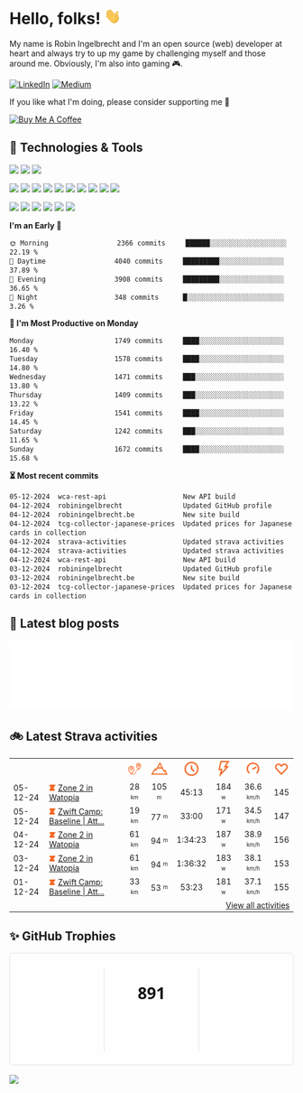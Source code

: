 # Hello, folks! <img src="https://raw.githubusercontent.com/robiningelbrecht/robiningelbrecht/master/wave.gif" width="30">
 
My name is Robin Ingelbrecht and I'm an open source (web) developer at heart and always try to up my game by challenging myself and those around me.
Obviously, I'm also into gaming 🎮.

[![LinkedIn](https://img.shields.io/badge/LinkedIn-0D61B8?style=flat&logo=linkedin&logoColor=white&color=0D61B8)](https://linkedin.com/in/robin-ingelbrecht) 
[![Medium](https://img.shields.io/badge/Medium-2bbc8a?style=flat&logo=medium&logoColor=white&color=2bbc8a)](https://ingelbrechtrobin.medium.com/) 

If you like what I'm doing, please consider supporting me 🙏

<a href="https://www.buymeacoffee.com/ingelbrecht" target="_blank"><img src="https://cdn.buymeacoffee.com/buttons/v2/default-yellow.png" alt="Buy Me A Coffee" style="height: 40px !important;" ></a>

## :wrench: Technologies & Tools
![](https://img.shields.io/badge/OS-Linux-informational?style=flat&logo=linux&logoColor=white&color=2bbc8a)
![](https://img.shields.io/badge/OS-Macos-informational?style=flat&logo=macos&logoColor=white&color=2bbc8a)
![](https://img.shields.io/badge/Editor-phpstorm-informational?style=flat&logo=phpstorm&logoColor=white&color=2bbc8a)

![](https://img.shields.io/badge/Code-Php-informational?style=flat&logo=php&logoColor=white&color=2bbc8a)
![](https://img.shields.io/badge/Framework-Symfony-informational?style=flat&logo=symfony&logoColor=white&color=2bbc8a)
![](https://img.shields.io/badge/Framework-Drupal-informational?style=flat&logo=drupal&logoColor=white&color=2bbc8a)
![](https://img.shields.io/badge/Framework-Laravel-informational?style=flat&logo=laravel&logoColor=white&color=2bbc8a)
![](https://img.shields.io/badge/Code-Python-informational?style=flat&logo=python&logoColor=white&color=2bbc8a)
![](https://img.shields.io/badge/Code-JavaScript-informational?style=flat&logo=javascript&logoColor=white&color=2bbc8a)
![](https://img.shields.io/badge/Code-css3-informational?style=flat&logo=css3&logoColor=white&color=2bbc8a)
![](https://img.shields.io/badge/Code-html5-informational?style=flat&logo=html5&logoColor=white&color=2bbc8a)
![](https://img.shields.io/badge/Code-chart.js-informational?style=flat&logo=chartdotjs&logoColor=white&color=2bbc8a)
![](https://img.shields.io/badge/Shell-Bash-informational?style=flat&logo=gnu-bash&logoColor=white&color=2bbc8a)

![](https://img.shields.io/badge/Tools-MySQL-informational?style=flat&logo=mysql&logoColor=white&color=2bbc8a)
![](https://img.shields.io/badge/Tools-MariaDB-informational?style=flat&logo=mariadb&logoColor=white&color=2bbc8a)
![](https://img.shields.io/badge/Tools-RabbitMQ-informational?style=flat&logo=rabbitmq&logoColor=white&color=2bbc8a)
![](https://img.shields.io/badge/Tools-Redis-informational?style=flat&logo=redis&logoColor=white&color=2bbc8a)
![](https://img.shields.io/badge/Devops-Docker-informational?style=flat&logo=docker&logoColor=white&color=2bbc8a)
![](https://img.shields.io/badge/GitHub-continuous%20integration-informational?style=flat&logo=github%20actions&logoColor=white&color=2bbc8a)

<!--START_SECTION:commits-per-day-time-->
**I&#039;m an Early 🐤**

```text
🌞 Morning                 2366 commits     ██████░░░░░░░░░░░░░░░░░░░   22.19 %
🌆 Daytime                 4040 commits     █████████░░░░░░░░░░░░░░░░   37.89 %
🌃 Evening                 3908 commits     █████████░░░░░░░░░░░░░░░░   36.65 %
🌙 Night                   348 commits      █░░░░░░░░░░░░░░░░░░░░░░░░   3.26 %
```
<!--END_SECTION:commits-per-day-time-->

<!--START_SECTION:commits-per-weekday-->
**📅 I&#039;m Most Productive on Monday**

```text
Monday                    1749 commits     ████░░░░░░░░░░░░░░░░░░░░░   16.40 %
Tuesday                   1578 commits     ████░░░░░░░░░░░░░░░░░░░░░   14.80 %
Wednesday                 1471 commits     ███░░░░░░░░░░░░░░░░░░░░░░   13.80 %
Thursday                  1409 commits     ███░░░░░░░░░░░░░░░░░░░░░░   13.22 %
Friday                    1541 commits     ████░░░░░░░░░░░░░░░░░░░░░   14.45 %
Saturday                  1242 commits     ███░░░░░░░░░░░░░░░░░░░░░░   11.65 %
Sunday                    1672 commits     ████░░░░░░░░░░░░░░░░░░░░░   15.68 %
```
<!--END_SECTION:commits-per-weekday-->

<!--START_SECTION:most-recent-commits-->
**⏳ Most recent commits**
                                        
```text
05-12-2024  wca-rest-api                   New API build
04-12-2024  robiningelbrecht               Updated GitHub profile
04-12-2024  robiningelbrecht.be            New site build
04-12-2024  tcg-collector-japanese-prices  Updated prices for Japanese cards in collection
04-12-2024  strava-activities              Updated strava activities
04-12-2024  strava-activities              Updated strava activities
04-12-2024  wca-rest-api                   New API build
03-12-2024  robiningelbrecht               Updated GitHub profile
03-12-2024  robiningelbrecht.be            New site build
03-12-2024  tcg-collector-japanese-prices  Updated prices for Japanese cards in collection
```
<!--END_SECTION:most-recent-commits-->

## :pencil: Latest blog posts

<a target="_blank" href="https://ingelbrechtrobin.medium.com/"><img src="assets/medium-blog-posts.svg" /></a>

## :bike: Latest Strava activities

<!--START_SECTION:strava-activities-->
<table>
    <tr>
        <th></th>
        <th></th>
        <th align="center"><img src="https://raw.githubusercontent.com/robiningelbrecht/strava-activities/master/public/distance.svg" width="30" alt="distance" title="distance"/></th>
        <th align="center"><img src="https://raw.githubusercontent.com/robiningelbrecht/strava-activities/master/public/elevation.svg" width="30" alt="elevation" title="elevation"/></th>
        <th align="center"><img src="https://raw.githubusercontent.com/robiningelbrecht/strava-activities/master/public/time.svg" width="30" alt="time" title="time"/></th>
        <th align="center"><img src="https://raw.githubusercontent.com/robiningelbrecht/strava-activities/master/public/average-watt.svg" width="30" alt="average watts" title="average watts"/></th>
        <th align="center"><img src="https://raw.githubusercontent.com/robiningelbrecht/strava-activities/master/public/average-speed.svg" width="30" alt="average speed" title="average speed"/></th>
        <th align="center"><img src="https://raw.githubusercontent.com/robiningelbrecht/strava-activities/master/public/heart-rate.svg" width="30" alt="average heart rate" title="average heart rate"/></th>
    </tr>
            <tr>
            <td>05-12-24</td>
            <td>
                                <img src="https://raw.githubusercontent.com/robiningelbrecht/strava-activities/master/public/activity-virtual-ride-zwift.svg" width="12" alt="Zone 2 in Watopia" title="Zone 2 in Watopia"/>
<a href="https://www.strava.com/activities/13053189987" title="Kcal: 476 | Gear: None ">Zone 2 in Watopia</a>
            </td>
            <td align="center">28 <sup><sub>km</sub></sup></td>
            <td align="center">105 <sup><sub>m</sub></sup></td>
            <td align="center">45:13</td>
            <td align="center">184 <sup><sub>w</sub></sup></td>
            <td align="center">36.6 <sup><sub>km/h</sub></sup></td>
            <td align="center">145</td>
        </tr>
            <tr>
            <td>05-12-24</td>
            <td>
                                <img src="https://raw.githubusercontent.com/robiningelbrecht/strava-activities/master/public/activity-virtual-ride-zwift.svg" width="12" alt="Zwift Camp: Baseline | Attacking Test in Watopia" title="Zwift Camp: Baseline | Attacking Test in Watopia"/>
<a href="https://www.strava.com/activities/13052930527" title="Kcal: 323 | Gear: None ">Zwift Camp: Baseline | Att...</a>
            </td>
            <td align="center">19 <sup><sub>km</sub></sup></td>
            <td align="center">77 <sup><sub>m</sub></sup></td>
            <td align="center">33:00</td>
            <td align="center">171 <sup><sub>w</sub></sup></td>
            <td align="center">34.5 <sup><sub>km/h</sub></sup></td>
            <td align="center">147</td>
        </tr>
            <tr>
            <td>04-12-24</td>
            <td>
                                <img src="https://raw.githubusercontent.com/robiningelbrecht/strava-activities/master/public/activity-virtual-ride-zwift.svg" width="12" alt="Zone 2 in Watopia" title="Zone 2 in Watopia"/>
<a href="https://www.strava.com/activities/13046464945" title="Kcal: 1011 | Gear: None ">Zone 2 in Watopia</a>
            </td>
            <td align="center">61 <sup><sub>km</sub></sup></td>
            <td align="center">94 <sup><sub>m</sub></sup></td>
            <td align="center">1:34:23</td>
            <td align="center">187 <sup><sub>w</sub></sup></td>
            <td align="center">38.9 <sup><sub>km/h</sub></sup></td>
            <td align="center">156</td>
        </tr>
            <tr>
            <td>03-12-24</td>
            <td>
                                <img src="https://raw.githubusercontent.com/robiningelbrecht/strava-activities/master/public/activity-virtual-ride-zwift.svg" width="12" alt="Zone 2 in Watopia" title="Zone 2 in Watopia"/>
<a href="https://www.strava.com/activities/13038792292" title="Kcal: 1014 | Gear: None ">Zone 2 in Watopia</a>
            </td>
            <td align="center">61 <sup><sub>km</sub></sup></td>
            <td align="center">94 <sup><sub>m</sub></sup></td>
            <td align="center">1:36:32</td>
            <td align="center">183 <sup><sub>w</sub></sup></td>
            <td align="center">38.1 <sup><sub>km/h</sub></sup></td>
            <td align="center">153</td>
        </tr>
            <tr>
            <td>01-12-24</td>
            <td>
                                <img src="https://raw.githubusercontent.com/robiningelbrecht/strava-activities/master/public/activity-virtual-ride-zwift.svg" width="12" alt="Zwift Camp: Baseline | Attack the Bunch in Watopia" title="Zwift Camp: Baseline | Attack the Bunch in Watopia"/>
<a href="https://www.strava.com/activities/13022198497" title="Kcal: 553 | Gear: None ">Zwift Camp: Baseline | Att...</a>
            </td>
            <td align="center">33 <sup><sub>km</sub></sup></td>
            <td align="center">53 <sup><sub>m</sub></sup></td>
            <td align="center">53:23</td>
            <td align="center">181 <sup><sub>w</sub></sup></td>
            <td align="center">37.1 <sup><sub>km/h</sub></sup></td>
            <td align="center">155</td>
        </tr>
                <tr>
            <td colspan="8" align="right"><a href="https://github.com/robiningelbrecht/strava-activities#activities">View all activities</a></td>
        </tr>
    </table>

<!--END_SECTION:strava-activities-->

 ## :sparkles: GitHub Trophies

<img src="assets/github-streak-stats.svg"  alt="Robin Ingelbrecht's streak stats"/>

![](https://github-profile-trophy.vercel.app/?username=robiningelbrecht&theme=chalk&no-frame=false&no-bg=true&margin-w=4)

